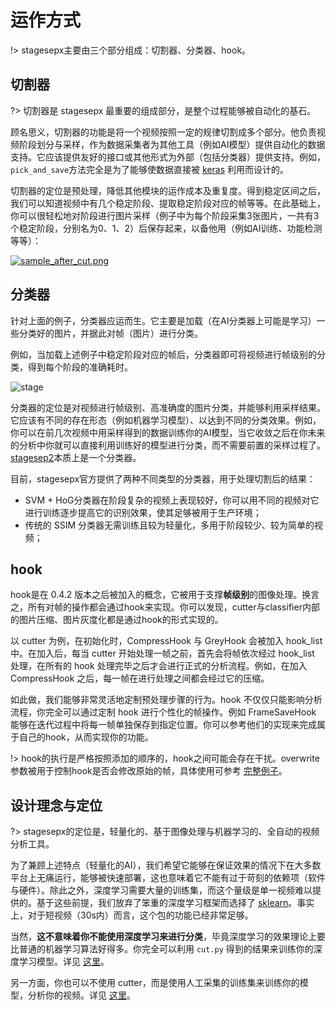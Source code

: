 # 运作方式

!> stagesepx主要由三个部分组成：切割器、分类器、hook。

## 切割器

?> 切割器是 stagesepx 最重要的组成部分，是整个过程能够被自动化的基石。

顾名思义，切割器的功能是将一个视频按照一定的规律切割成多个部分。他负责视频阶段划分与采样，作为数据采集者为其他工具（例如AI模型）提供自动化的数据支持。它应该提供友好的接口或其他形式为外部（包括分类器）提供支持。例如，`pick_and_save`方法完全是为了能够使数据直接被 [keras](https://github.com/keras-team/keras) 利用而设计的。

切割器的定位是预处理，降低其他模块的运作成本及重复度。得到稳定区间之后，我们可以知道视频中有几个稳定阶段、提取稳定阶段对应的帧等等。在此基础上，你可以很轻松地对阶段进行图片采样（例子中为每个阶段采集3张图片，一共有3个稳定阶段，分别名为0、1、2）后保存起来，以备他用（例如AI训练、功能检测等等）：

[![sample_after_cut.png](https://i.loli.net/2019/07/17/5d2ea54271fe256939.png)](https://i.loli.net/2019/07/17/5d2ea54271fe256939.png)

## 分类器

针对上面的例子，分类器应运而生。它主要是加载（在AI分类器上可能是学习）一些分类好的图片，并据此对帧（图片）进行分类。

例如，当加载上述例子中稳定阶段对应的帧后，分类器即可将视频进行帧级别的分类，得到每个阶段的准确耗时。

![stage](../pics/stage.png)

分类器的定位是对视频进行帧级别、高准确度的图片分类，并能够利用采样结果。它应该有不同的存在形态（例如机器学习模型）、以达到不同的分类效果。例如，你可以在前几次视频中用采样得到的数据训练你的AI模型，当它收敛之后在你未来的分析中你就可以直接利用训练好的模型进行分类，而不需要前置的采样过程了。[stagesep2](https://github.com/williamfzc/stagesep2)本质上是一个分类器。

目前，stagesepx官方提供了两种不同类型的分类器，用于处理切割后的结果：

- SVM + HoG分类器在阶段复杂的视频上表现较好，你可以用不同的视频对它进行训练逐步提高它的识别效果，使其足够被用于生产环境；
- 传统的 SSIM 分类器无需训练且较为轻量化，多用于阶段较少、较为简单的视频；

## hook

hook是在 0.4.2 版本之后被加入的概念，它被用于支撑**帧级别**的图像处理。换言之，所有对帧的操作都会通过hook来实现。你可以发现，cutter与classifier内部的图片压缩、图片灰度化都是通过hook的形式实现的。

以 cutter 为例，在初始化时，CompressHook 与 GreyHook 会被加入 hook_list 中。在加入后，每当 cutter 开始处理一帧之前，首先会将帧依次经过 hook_list 处理，在所有的 hook 处理完毕之后才会进行正式的分析流程。例如，在加入 CompressHook 之后，每一帧在进行处理之间都会经过它的压缩。

如此做，我们能够非常灵活地定制预处理步骤的行为。hook 不仅仅只能影响分析流程，你完全可以通过定制 hook 进行个性化的帧操作。例如 FrameSaveHook 能够在迭代过程中将每一帧单独保存到指定位置。你可以参考他们的实现来完成属于自己的hook，从而实现你的功能。

!> hook的执行是严格按照添加的顺序的，hook之间可能会存在干扰。overwrite参数被用于控制hook是否会修改原始的帧，具体使用可参考 [完整例子](https://github.com/williamfzc/stagesepx/blob/master/example/cut_and_classify.py)。

## 设计理念与定位

?> stagesepx的定位是，轻量化的、基于图像处理与机器学习的、全自动的视频分析工具。

为了兼顾上述特点（轻量化的AI），我们希望它能够在保证效果的情况下在大多数平台上无痛运行，能够被快速部署，这也意味着它不能有过于苛刻的依赖项（软件与硬件）。除此之外，深度学习需要大量的训练集，而这个量级是单一视频难以提供的。基于这些前提，我们放弃了笨重的深度学习框架而选择了 [sklearn](https://github.com/scikit-learn/scikit-learn)。事实上，对于短视频（30s内）而言，这个包的功能已经非常足够。

当然，**这不意味着你不能使用深度学习来进行分类**，毕竟深度学习的效果理论上要比普通的机器学习算法好得多。你完全可以利用 `cut.py` 得到的结果来训练你的深度学习模型。详见 [这里](/pages/1_where_can_it_be_used?id=as-ai-frontend)。

另一方面，你也可以不使用 cutter，而是使用人工采集的训练集来训练你的模型，分析你的视频。详见 [这里](https://github.com/williamfzc/stagesepx/tree/master/example)。
